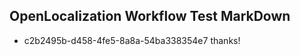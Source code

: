 ## OpenLocalization Workflow Test MarkDown
* c2b2495b-d458-4fe5-8a8a-54ba338354e7 thanks!

<!--HONumber=Jul16_HO3-->


